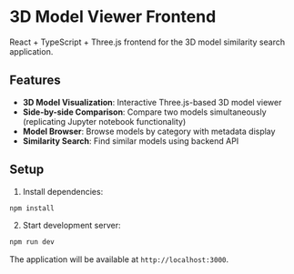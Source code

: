 # 3D Model Viewer Frontend

React + TypeScript + Three.js frontend for the 3D model similarity search application.

## Features

- **3D Model Visualization**: Interactive Three.js-based 3D model viewer
- **Side-by-side Comparison**: Compare two models simultaneously (replicating Jupyter notebook functionality)
- **Model Browser**: Browse models by category with metadata display
- **Similarity Search**: Find similar models using backend API

## Setup

1. Install dependencies:
```bash
npm install
```

2. Start development server:
```bash
npm run dev
```

The application will be available at `http://localhost:3000`.

